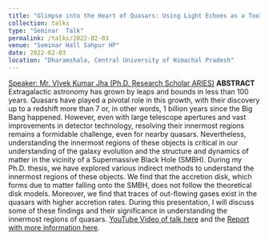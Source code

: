 ```yaml
---
title: "Glimpse into the Heart of Quasars: Using Light Echoes as a Tool"
collection: talks
type: "Seminar  Talk"
permalink: /talks/2022-02-03
venue: "Seminar Hall Sahpur HP"
date: 2022-02-03
location: "Dharamshala, Central University of Himachal Pradesh"
---
```


[Speaker: Mr. VIvek Kumar Jha (Ph.D. Research Scholar ARIES)](https://viveikjha.github.io)
**ABSTRACT** Extragalactic astronomy has grown by leaps and bounds in less than 100 years. Quasars have played a pivotal role in this growth, with their discovery up to a redshift more than 7 or, in other words, 1 billion years since the Big Bang happened. However, even with large telescope apertures and vast improvements in detector technology, resolving their innermost regions remains a formidable challenge, even for nearby quasars. Nevertheless, understanding the innermost regions of these objects is critical in our understanding of the galaxy evolution and the structure and dynamics of matter in the vicinity of a Supermassive Black Hole (SMBH). During my Ph.D. thesis, we have explored various indirect methods to understand the innermost regions of these objects. We find that the accretion disk, which forms due to matter falling onto the SMBH, does not follow the theoretical disk models. Moreover, we find that traces of out-flowing gases exist in the quasars with higher accretion rates. During this presentation, I will discuss some of these findings and their significance in understanding the innermost regions of quasars.
[YouTube Video of talk here](https://youtu.be/EjU6RtqoJuk)  and the
[Report with more information  here](/files/report_2022-02-03.html).
